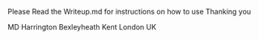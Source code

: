 Please Read the Writeup.md  for instructions on how to use 
Thanking you 

MD Harrington Bexleyheath Kent London UK

 
